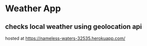 # Weather App
## checks local weather using geolocation api
hosted at https://nameless-waters-32535.herokuapp.com/
